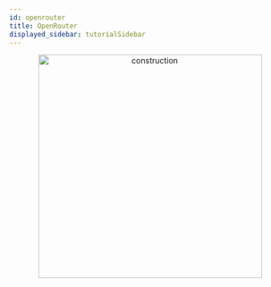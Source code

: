 ```yaml
---
id: openrouter
title: OpenRouter
displayed_sidebar: tutorialSidebar
---
```



<p align="center">
  <img src="/SkyrimNet-GamePlugin/img/construction.png" alt="construction" width="400"/>
</p>
